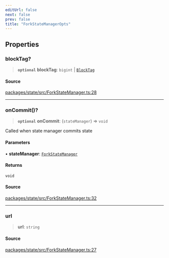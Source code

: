 ```yaml
---
editUrl: false
next: false
prev: false
title: "ForkStateManagerOpts"
---
```


## Properties

### blockTag?

> **`optional`** **blockTag**: `bigint` \| [`BlockTag`](/reference/utils/type-aliases/blocktag/)

#### Source

[packages/state/src/ForkStateManager.ts:28](https://github.com/evmts/tevm-monorepo/blob/main/packages/state/src/ForkStateManager.ts#L28)

***

### onCommit()?

> **`optional`** **onCommit**: (`stateManager`) => `void`

Called when state manager commits state

#### Parameters

• **stateManager**: [`ForkStateManager`](/reference/classes/forkstatemanager/)

#### Returns

`void`

#### Source

[packages/state/src/ForkStateManager.ts:32](https://github.com/evmts/tevm-monorepo/blob/main/packages/state/src/ForkStateManager.ts#L32)

***

### url

> **url**: `string`

#### Source

[packages/state/src/ForkStateManager.ts:27](https://github.com/evmts/tevm-monorepo/blob/main/packages/state/src/ForkStateManager.ts#L27)
